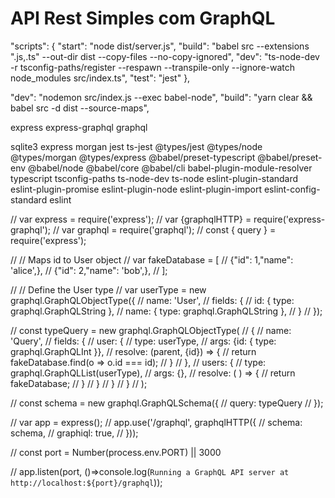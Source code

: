 # API Rest Simples com GraphQL 


   "scripts": {
      "start": "node dist/server.js",
      "build": "babel src --extensions \".js,.ts\" --out-dir dist --copy-files --no-copy-ignored",
      "dev": "ts-node-dev -r tsconfig-paths/register --respawn --transpile-only --ignore-watch node_modules src/index.ts",
      "test": "jest"
   },


"dev": "nodemon src/index.js --exec babel-node",
"build": "yarn clear && babel src -d dist --source-maps",

express express-graphql graphql

sqlite3 express morgan
jest ts-jest @types/jest
@types/node @types/morgan @types/express
@babel/preset-typescript @babel/preset-env @babel/node @babel/core @babel/cli babel-plugin-module-resolver
typescript tsconfig-paths ts-node-dev ts-node
eslint-plugin-standard eslint-plugin-promise eslint-plugin-node eslint-plugin-import eslint-config-standard eslint 












// var express = require('express');
// var {graphqlHTTP} = require('express-graphql');
// var graphql = require('graphql');
// const { query } = require('express');

// // Maps id to User object
// var fakeDatabase = [
//     {"id": 1,"name": 'alice',},
//     {"id": 2,"name": 'bob',},
// ];

// // Define the User type
// var userType = new graphql.GraphQLObjectType({
//   name: 'User',
//   fields: {
//     id: { type: graphql.GraphQLString },
//     name: { type: graphql.GraphQLString },
//   }
// });


// const typeQuery = new graphql.GraphQLObjectType(
//     {
//         name: 'Query',
//         fields: {
//             user: { 
//                 type: userType,
//                 args: {id: { type: graphql.GraphQLInt }},
//                 resolve: (parent, {id}) => {
//                     return fakeDatabase.find(o => o.id === id);
//                 }
//             },
//             users: { 
//                 type: graphql.GraphQLList(userType),
//                 args: {},
//                 resolve: ( ) => {
//                     return fakeDatabase;
//                 }
//             }
//         }
//     }
// );



// const schema = new graphql.GraphQLSchema({
//     query: typeQuery
// });

// var app = express();
// app.use('/graphql', graphqlHTTP({
//   schema: schema,
//   graphiql: true,
// }));

// const port = Number(process.env.PORT) || 3000

// app.listen(port, ()=>console.log(`Running a GraphQL API server at http://localhost:${port}/graphql`));
